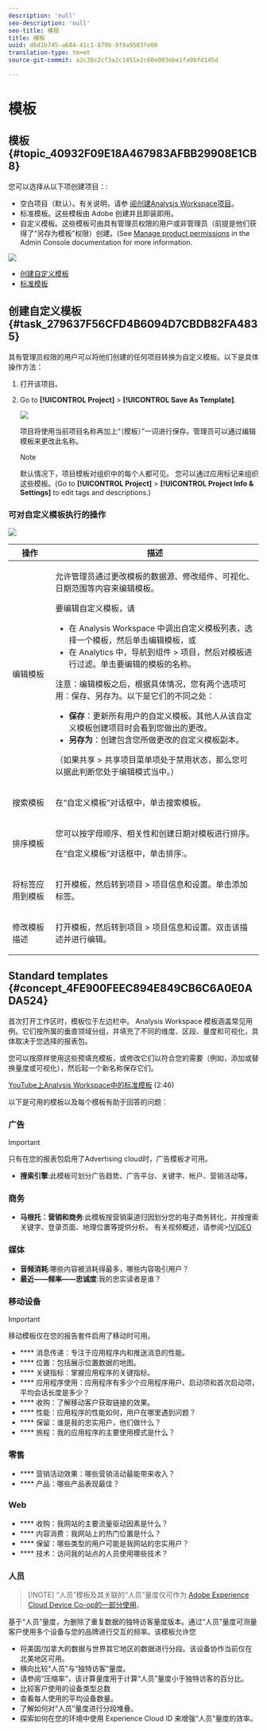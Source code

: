 ```yaml
---
description: 'null'
seo-description: 'null'
seo-title: 模板
title: 模板
uuid: d6d1b745-a684-41c1-879b-9f9a9503fe00
translation-type: tm+mt
source-git-commit: a2c38c2cf3a2c1451e2c60e003ebe1fa9bfd145d

---
```



# 模板

## 模板 {#topic_40932F09E18A467983AFBB29908E1CB8}

您可以选择从以下项创建项目：:

* 空白项目（默认）。有关说明，请参 [阅创建Analysis Workspace项目](../../../analyze/analysis-workspace/build-workspace-project/t-freeform-project.md#task_C2C698ACC7954062A28E4784911E6CF2)。
* 标准模板。这些模板由 Adobe 创建并且即装即用。
* 自定义模板。这些模板可由具有管理员权限的用户或非管理员（前提是他们获得了“另存为模板”权限）创建。(See [Manage product permissions](https://helpx.adobe.com/enterprise/using/manage-permissions-and-roles.html) in the Admin Console documentation for more information.

![](assets/start_modal.png)

* [创建自定义模板](../../../analyze/analysis-workspace/build-workspace-project/starter-projects.md#task_279637F56CFD4B6094D7CBDB82FA4835)
* [标准模板](../../../analyze/analysis-workspace/build-workspace-project/starter-projects.md#concept_4FE900FEEC894E849CB6C6A0E0ADA524)

## 创建自定义模板 {#task_279637F56CFD4B6094D7CBDB82FA4835}

具有管理员权限的用户可以将他们创建的任何项目转换为自定义模板。以下是具体操作方法：

1. 打开该项目。
1. Go to **[!UICONTROL Project]** &gt; **[!UICONTROL Save As Template]**.

   ![](assets/save_project_template.png)

   项目将使用当前项目名称再加上“（模板）”一词进行保存。管理员可以通过编辑模板来更改此名称。

   >[!NOTE]
   >
   >默认情况下，项目模板对组织中的每个人都可见。 您可以通过应用标记来组织这些模板。(Go to **[!UICONTROL Project]** &gt; **[!UICONTROL Project Info &amp; Settings]** to edit tags and descriptions.)

### 可对自定义模板执行的操作

![](assets/custom_templates.png)

<table id="table_D7C7B0CA1EE64E108484C03426800EBC"> 
 <thead> 
  <tr> 
   <th colname="col1" class="entry"> 操作 </th> 
   <th colname="col2" class="entry"> 描述 </th> 
  </tr>
 </thead>
 <tbody> 
  <tr> 
   <td colname="col1"> <p>编辑模板 </p> </td> 
   <td colname="col2"> <p>允许管理员通过更改模板的数据源、修改组件、可视化、日期范围等内容来编辑模板。 </p> <p>要编辑自定义模板，请 </p> 
    <ul id="ul_2B3A371F83334E14806385753A360903"> 
     <li id="li_EE75E0281B764BA9B56FF1DB1B12D2CC">在 Analysis Workspace 中调出自定义模板列表，选择一个模板，然后单击<span class="uicontrol">编辑模板</span>，或 </li> 
     <li id="li_4934DAAA46204990A295E22A97F81EDA">在 Analytics 中，导航到<span class="ignoretag"><span class="uicontrol">组件</span> &gt; <span class="uicontrol">项目</span></span>，然后对<span class="uicontrol">模板</span>进行过滤。单击要编辑的模板的名称。 </li> 
    </ul> <p> </p> <p>注意：编辑模板之后，根据具体情况，您有两个选项可用：<span class="uicontrol">保存</span>、<span class="uicontrol">另存为</span>。以下是它们的不同之处： 
     <ul id="ul_87E2842C8AA442399585B1C6189F5E16"> 
      <li id="li_AB7B189729E14E40A0141ECE2A24C113"><b>保存</b>：更新所有用户的自定义模板。其他人从该自定义模板创建项目时会看到您做出的更改。 </li> 
      <li id="li_C85B0B9873A3404D8B443BBD30B37CEB"><b>另存为</b>：创建包含您所做更改的自定义模板副本。 </li> 
     </ul> </p> <p>（如果<span class="uicontrol">共享</span> &gt; <span class="uicontrol">共享项目</span>菜单项处于禁用状态，那么您可以据此判断您处于编辑模式当中。） </p> </td> 
  </tr> 
  <tr> 
   <td colname="col1"> <p>搜索模板 </p> </td> 
   <td colname="col2"> <p>在“自定义模板”对话框中，单击<span class="uicontrol">搜索模板</span>。 </p> </td> 
  </tr> 
  <tr> 
   <td colname="col1"> <p>排序模板 </p> </td> 
   <td colname="col2"> <p>您可以按字母顺序、相关性和创建日期对模板进行排序。 </p> <p>在“自定义模板”对话框中，单击<span class="uicontrol">排序:</span>。 </p> </td> 
  </tr> 
  <tr> 
   <td colname="col1"> <p>将标签应用到模板 </p> </td> 
   <td colname="col2"> <p>打开模板，然后转到<span class="ignoretag"><span class="uicontrol">项目</span> &gt; <span class="uicontrol">项目信息和设置</span></span>。单击<span class="uicontrol">添加标签</span>。 </p> </td> 
  </tr> 
  <tr> 
   <td colname="col1"> <p>修改模板描述 </p> </td> 
   <td colname="col2"> <p>打开模板，然后转到<span class="ignoretag"><span class="uicontrol">项目</span> &gt; <span class="uicontrol">项目信息和设置</span></span>。双击该描述并进行编辑。 </p> </td> 
  </tr> 
 </tbody> 
</table>

## Standard templates {#concept_4FE900FEEC894E849CB6C6A0E0ADA524}

首次打开工作区时，模板位于左边栏中。 Analysis Workspace 模板涵盖常见用例。它们按所属的垂直领域分组，并填充了不同的维度、区段、量度和可视化，具体取决于您选择的报表包。

您可以按原样使用这些预填充模板，或修改它们以符合您的需要（例如，添加或替换量度或可视化），然后起一个新名称保存它们。

[YouTube上Analysis Workspace中的标准模板](https://www.youtube.com/watch?v=aRgYwPneVXg&list=PL2tCx83mn7GuNnQdYGOtlyCu0V5mEZ8sS&index=6) (2:46)

以下是可用的模板以及每个模板有助于回答的问题：

### 广告

>[!IMPORTANT]
>
>只有在您的报表包启用了Advertising cloud时，广告模板才可用。

* **搜索引擎**:此模板可划分广告趋势、广告平台、关键字、帐户、营销活动等。

### 商务

* **马根托：营销和商务**:此模板按营销渠道归因划分您的电子商务转化，并按搜索关键字、登录页面、地理位置等提供分析。 有关视频概述，请参阅&gt;[!VIDEO](https://www.youtube.com/watch?v=AQOViVLEMHw)

### 媒体

* **音频消耗**:哪些内容被消耗得最多，哪些内容吸引用户？
* **最近——频率——忠诚度**:我的忠实读者是谁？

### 移动设备

>[!IMPORTANT]
>
>移动模板仅在您的报告套件启用了移动时可用。

* **** 消息传递：专注于应用程序内和推送消息的性能。
* **** 位置：包括展示位置数据的地图。
* **** 关键指标：掌握应用程序的关键指标。
* **** 应用程序使用：应用程序有多少个应用程序用户、启动项和首次启动项，平均会话长度是多少？
* **** 收购：了解移动客户获取链接的效果。
* **** 性能：应用程序的性能如何，用户在哪里遇到问题？
* **** 保留：谁是我的忠实用户，他们做什么？
* **** 旅程：我的应用程序的主要使用模式是什么？

### 零售

* **** 营销活动效果：哪些营销活动最能带来收入？
* **** 产品：哪些产品表现最佳？

### Web

* **** 收购：我网站的主要流量驱动因素是什么？
* **** 内容消费：我网站上的热门位置是什么？
* **** 保留：哪些类型的用户可能是我网站的忠实用户？
* **** 技术：访问我的站点的人员使用哪些技术？

### 人员

> [!NOTE] “人员”模板及其关联的“人员”量度仅可作为 [Adobe Experience Cloud Device Co-op的一部分使用](https://marketing.adobe.com/resources/help/en_US/mcdc/mcdc-people.html)。

基于“人员”量度，为删除了重复数据的独特访客量度版本。通过“人员”量度可测量客户使用多个设备与您的品牌进行交互的频率。该模板允许您

* 将美国/加拿大的数据与世界其它地区的数据进行分段。该设备协作当前仅在北美地区可用。
* 横向比较“人员”与“独特访客”量度。
* 请参阅“压缩率”，该计算量度用于计算“人员”量度小于独特访客的百分比。
* 比较客户使用的设备类型总数
* 查看每人使用的平均设备数量。
* 了解如何对“人员”量度进行分段堆叠。
* 探索如何在您的环境中使用 Experience Cloud ID 来增强“人员”量度的效率。

